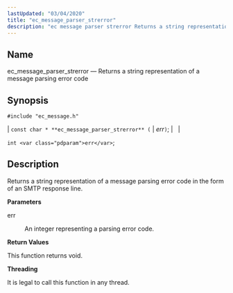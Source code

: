 ```yaml
---
lastUpdated: "03/04/2020"
title: "ec_message_parser_strerror"
description: "ec message parser strerror Returns a string representation of a message parsing error code const char ec message parser strerror err int err Returns a string representation of a message parsing error code in the form of an SMTP response line err An integer representing a parsing error code This..."
---
```


<a name="apis.ec_message_parser_strerror"></a> 
## Name

ec_message_parser_strerror — Returns a string representation of a message parsing error code

## Synopsis

`#include "ec_message.h"`

| `const char * **ec_message_parser_strerror** (` | <var class="pdparam">err</var>`)`; |   |

`int <var class="pdparam">err</var>`;<a name="idp56126816"></a> 
## Description

Returns a string representation of a message parsing error code in the form of an SMTP response line.

**<a name="idp56128096"></a> Parameters**

<dl class="variablelist">

<dt>err</dt>

<dd>

An integer representing a parsing error code.

</dd>

</dl>

**<a name="idp56130832"></a> Return Values**

This function returns void.

**<a name="idp56131744"></a> Threading**

It is legal to call this function in any thread.